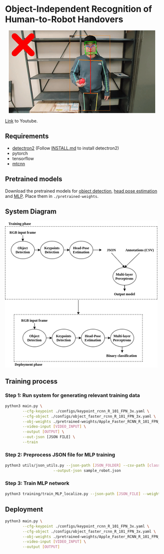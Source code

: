 # Object-Independent Recognition of Human-to-Robot Handovers
<div align="center">
<img src="./teaser/demo.gif"/><br>
</div>

[Link](https://youtu.be/k8uvbyvHBfY) to Youtube.

## Requirements
* [detectron2](https://github.com/facebookresearch/detectron2) (Follow [INSTALL.md](https://github.com/facebookresearch/detectron2/blob/master/INSTALL.md) to install detectron2)
* pytorch
* tensorflow
* [mtcnn](https://github.com/ipazc/mtcnn)

## Pretrained models
Download the pretrained models for [object detection](https://drive.google.com/file/d/1gx6beqSOwh0mTkATEDe3tdKdya-vPZSZ/view?usp=sharing), [head pose estimation](https://drive.google.com/file/d/1kY2nfpnFsows14TLKTOd-8PYftOAeomh/view?usp=sharing) and [MLP](https://drive.google.com/file/d/157lPmRjEUj6P1ovzsUklnXMe9PCT5mp1/view?usp=sharing). Place them in ```./pretrained-weights```.

## System Diagram
<img src="./teaser/system_diagram.png" width=500/><br>


## Training process
### Step 1: Run system for generating relevant training data
```bash
python3 main.py \
        --cfg-keypoint ./configs/keypoint_rcnn_R_101_FPN_3x.yaml \
        --cfg-object ./configs/object_faster_rcnn_R_101_FPN_3x.yaml \
        --obj-weights ./pretrained-weights/Apple_Faster_RCNN_R_101_FPN_3x.pth \
        --video-input [VIDEO_INPUT] \
        --output [OUTPUT] \
        --out-json [JSON FILE] \
        --train
```

### Step 2: Preprocess JSON file for MLP training
```bash
python3 utils/json_utils.py --json-path [JSON_FOLDER] --csv-path [classes.csv] \
                      --output-json sample_robot.json
```

### Step 3: Train MLP network
```bash
python3 training/train_MLP_localize.py --json-path [JSON_FILE] --weights-path [PATH_TO_WEIGHTS]
```

## Deployment
```bash
python3 main.py \
        --cfg-keypoint ./configs/keypoint_rcnn_R_101_FPN_3x.yaml \
        --cfg-object ./configs/object_faster_rcnn_R_101_FPN_3x.yaml \
        --obj-weights ./pretrained-weights/Apple_Faster_RCNN_R_101_FPN_3x.pth \
        --video-input [VIDEO_INPUT] \
        --output [OUTPUT]
